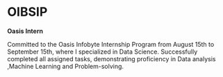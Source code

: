 # OIBSIP
**Oasis Intern**

Committed to the Oasis Infobyte Internship Program from August 15th to September 15th, where I specialized in Data Science.
Successfully completed all assigned tasks, demonstrating proficiency in Data analysis ,Machine Learning and Problem-solving.

